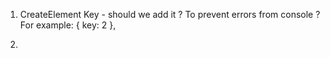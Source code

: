 1. CreateElement Key - should we add it ? To prevent errors from console ?
For example: { key: 2 },

2. 